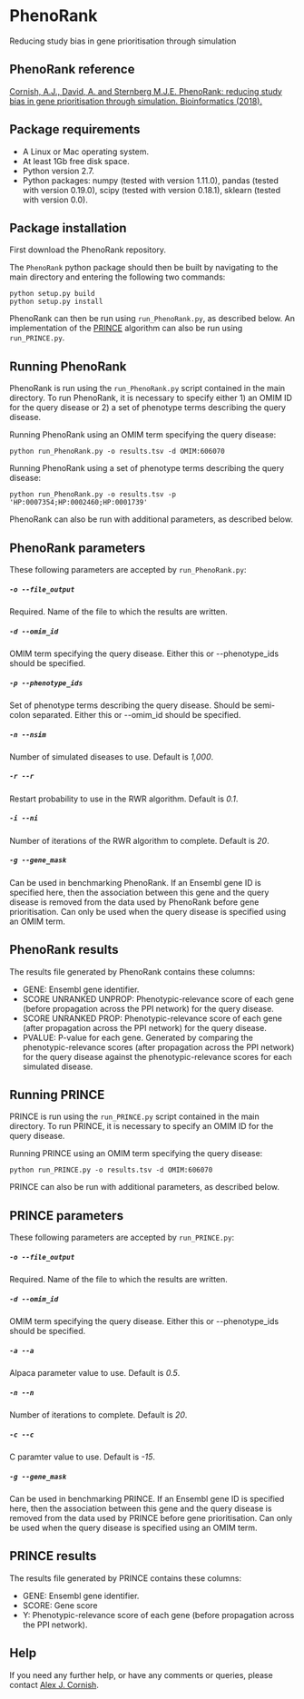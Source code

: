 PhenoRank
=====================
Reducing study bias in gene prioritisation through simulation


PhenoRank reference
----------
[Cornish, A.J., David, A. and Sternberg M.J.E. PhenoRank: reducing study bias in gene prioritisation through simulation. Bioinformatics (2018).][3]


Package requirements
----------
- A Linux or Mac operating system.
- At least 1Gb free disk space.
- Python version 2.7.
- Python packages: numpy (tested with version 1.11.0), pandas (tested with version 0.19.0), scipy (tested with version 0.18.1), sklearn (tested with version 0.0).


Package installation
----------
First download the PhenoRank repository.

The `PhenoRank` python package should then be built by navigating to the main directory and entering the following two commands:

```
python setup.py build
python setup.py install
```

PhenoRank can then be run using `run_PhenoRank.py`, as described below. An implementation of the [PRINCE][2] algorithm can also be run using `run_PRINCE.py`.


Running PhenoRank
----------
PhenoRank is run using the `run_PhenoRank.py` script contained in the main directory. To run PhenoRank, it is necessary to specify either 1) an OMIM ID for the query disease or 2) a set of phenotype terms describing the query disease.

Running PhenoRank using an OMIM term specifying the query disease:

`python run_PhenoRank.py -o results.tsv -d OMIM:606070`

Running PhenoRank using a set of phenotype terms describing the query disease:

`python run_PhenoRank.py -o results.tsv -p 'HP:0007354;HP:0002460;HP:0001739'`

PhenoRank can also be run with additional parameters, as described below.


PhenoRank parameters
----------
These following parameters are accepted by `run_PhenoRank.py`:


##### `-o --file_output`
Required. Name of the file to which the results are written.


##### `-d --omim_id`
OMIM term specifying the query disease. Either this or --phenotype_ids should be specified.


##### `-p --phenotype_ids`
Set of phenotype terms describing the query disease. Should be semi-colon separated. Either this or --omim_id should be specified.


##### `-n --nsim`
Number of simulated diseases to use. Default is *1,000*.


##### `-r --r`
Restart probability to use in the RWR algorithm. Default is *0.1*.


##### `-i --ni`
Number of iterations of the RWR algorithm to complete. Default is *20*.


##### `-g --gene_mask`
Can be used in benchmarking PhenoRank. If an Ensembl gene ID is specified here, then the association between this gene and the query disease is removed from the data used by PhenoRank before gene prioritisation. Can only be used when the query disease is specified using an OMIM term.


PhenoRank results
----------
The results file generated by PhenoRank contains these columns:

- GENE: Ensembl gene identifier.
- SCORE UNRANKED UNPROP: Phenotypic-relevance score of each gene (before propagation across the PPI network) for the query disease.
- SCORE UNRANKED PROP: Phenotypic-relevance score of each gene (after propagation across the PPI network) for the query disease.  
- PVALUE: P-value for each gene. Generated by comparing the phenotypic-relevance scores (after propagation across the PPI network) for the query disease against the phenotypic-relevance scores for each simulated disease.


Running PRINCE
----------
PRINCE is run using the `run_PRINCE.py` script contained in the main directory. To run PRINCE, it is necessary to specify an OMIM ID for the query disease.

Running PRINCE using an OMIM term specifying the query disease:

`python run_PRINCE.py -o results.tsv -d OMIM:606070`

PRINCE can also be run with additional parameters, as described below.


PRINCE parameters
----------
These following parameters are accepted by `run_PRINCE.py`:


##### `-o --file_output`
Required. Name of the file to which the results are written.


##### `-d --omim_id`
OMIM term specifying the query disease. Either this or --phenotype_ids should be specified.


##### `-a --a`
Alpaca parameter value to use. Default is *0.5*.


##### `-n --n`
Number of iterations to complete. Default is *20*.


##### `-c --c`
C paramter value to use. Default is *-15*.


##### `-g --gene_mask`
Can be used in benchmarking PRINCE. If an Ensembl gene ID is specified here, then the association between this gene and the query disease is removed from the data used by PRINCE before gene prioritisation. Can only be used when the query disease is specified using an OMIM term.


PRINCE results
----------
The results file generated by PRINCE contains these columns:

- GENE: Ensembl gene identifier.
- SCORE: Gene score 
- Y: Phenotypic-relevance score of each gene (before propagation across the PPI network).


Help
----------
If you need any further help, or have any comments or queries, please contact [Alex J. Cornish][1].

[1]: http://alexjcornish.com/
[2]: http://journals.plos.org/ploscompbiol/article?id=10.1371/journal.pcbi.1000641
[3]: https://doi.org/10.1093/bioinformatics/bty028
